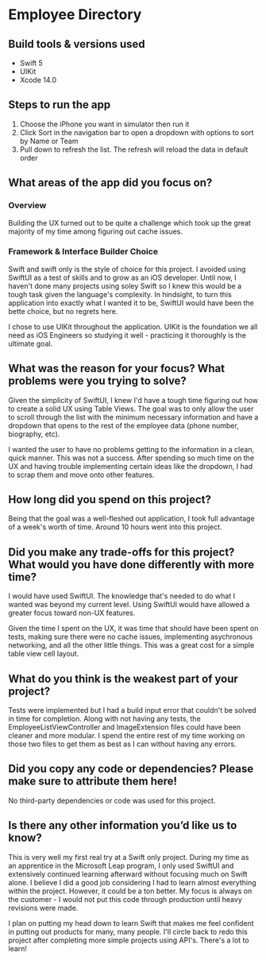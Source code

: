 # Employee Directory

## Build tools & versions used

- Swift 5
- UIKit
- Xcode 14.0

## Steps to run the app

1. Choose the iPhone you want in simulator then run it
2. Click Sort in the navigation bar to open a dropdown with options to sort by Name or Team
4. Pull down to refresh the list. The refresh will reload the data in default order

## What areas of the app did you focus on?

### Overview

Building the UX turned out to be quite a challenge which took up the great majority of my time among figuring out cache issues.

### Framework & Interface Builder Choice

Swift and swift only is the style of choice for this project. I avoided using SwiftUI as a test of skills and to grow as an iOS developer. Until now, I haven't done many projects using soley Swift so I knew this would be a tough task given the language's complexity. In hindsight, to turn this application into exactly what I wanted it to be, SwiftUI would have been the bette choice, but no regrets here.

I chose to use UIKit throughout the application. UIKit is the foundation we all need as iOS Engineers so studying it well - practicing it thoroughly is the ultimate goal.


## What was the reason for your focus? What problems were you trying to solve?

Given the simplicity of SwiftUI, I knew I'd have a tough time figuring out how to create a solid UX using Table Views. The goal was to only allow the user to scroll through the list with the minimum necessary information and have a dropdown that opens to the rest of the employee data (phone number, biography, etc).

I wanted the user to have no problems getting to the information in a clean, quick manner. This was not a success. After spending so much time on the UX and having trouble implementing certain ideas like the dropdown, I had to scrap them and move onto other features.

## How long did you spend on this project?

Being that the goal was a well-fleshed out application, I took full advantage of a week's worth of time. Around 10 hours went into this project.

## Did you make any trade-offs for this project? What would you have done differently with more time?

I would have used SwiftUI. The knowledge that's needed to do what I wanted was beyond my current level. Using SwiftUI would have allowed a greater focus toward non-UX features.

Given the time I spent on the UX, it was time that should have been spent on tests, making sure there were no cache issues, implementing asychronous networking, and all the other little things. This was a great cost for a simple table view cell layout.

## What do you think is the weakest part of your project?

Tests were implemented but I had a build input error that couldn't be solved in time for completion. Along with not having any tests, the EmployeeListViewController and ImageExtension files could have been cleaner and more modular. I spend the entire rest of my time working on those two files to get them as best as I can without having any errors.

## Did you copy any code or dependencies? Please make sure to attribute them here!

No third-party dependencies or code was used for this project.

## Is there any other information you’d like us to know?

This is very well my first real try at a Swift only project. During my time as an apprentice in the Microsoft Leap program, I only used SwiftUI and extensively continued learning afterward without focusing much on Swift alone. I believe I did a good job considering I had to learn almost everything within the project. However, it could be a ton better. My focus is always on the customer - I would not put this code through production until heavy revisions were made.

I plan on putting my head down to learn Swift that makes me feel confident in putting out products for many, many people. I'll circle back to redo this project after completing more simple projects using API's. There's a lot to learn! 
